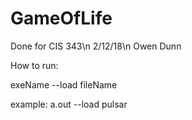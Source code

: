 # GameOfLife
Done for CIS 343\n
2/12/18\n
Owen Dunn

How to run:

exeName --load fileName

example: a.out --load pulsar
